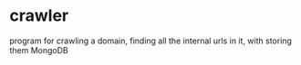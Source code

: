 # crawler
program for crawling a domain, finding all the internal urls in it, with storing them MongoDB
